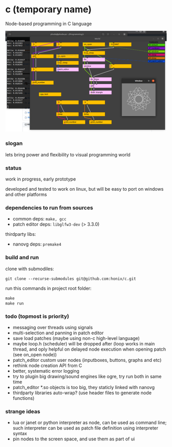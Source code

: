 # c (temporary name)
Node-based programming in C language

![](docs/Screenshot.png)

### slogan
lets bring power and flexibility to visual programming world

### status
work in progress, early prototype

developed and tested to work on linux, but will be easy to port on windows and other platforms

### dependencies to run from sources

- common deps: ```make, gcc```
- patch editor deps: ```libglfw3-dev``` (> 3.3.0)

thirdparty libs:
- nanovg deps: ```premake4```

### build and run
clone with submodiles:
```
git clone --recurse-submodules git@github.com:honix/c.git
```
run this commands in project root folder:
```
make
make run
```

### todo (topmost is priority)
- messaging over threads using signals
- multi-selection and panning in patch editor
- save load patches (maybe using non-c high-level language)
- maybe loop.h (scheduler) will be dropped after (loop works in main thread, and oply helpful on delayed node execution when opening patch (see on_open node))
- patch_editor custom user nodes (inputboxes, buttons, graphs and etc)
- rethink node creation API from C
- better, systematic error logging
- try to plugin big drawing/sound engines like ogre, try run both in same time
- patch_editor *.so objects is too big, they staticly linked with nanovg
- thirdparty libraries auto-wrap? (use header files to generate node functions)

### strange ideas
- lua or janet or python interpreter as node, can be used as command line; such interpreter can be used as patch file definition using interpreter syntax
- pin nodes to the screen space, and use them as part of ui

